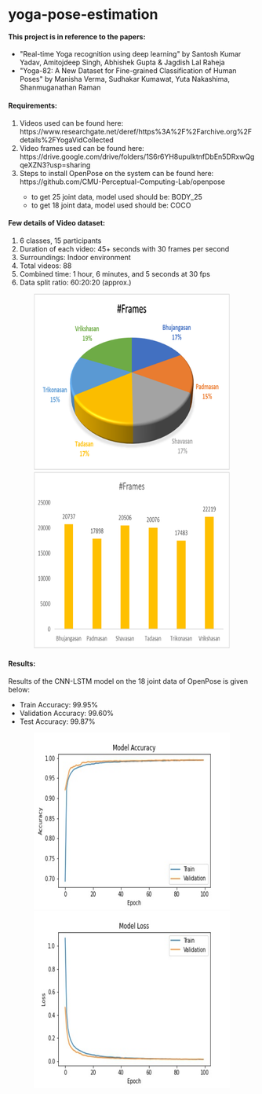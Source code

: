 # yoga-pose-estimation
<b><h4>This project is in reference to the papers:</h4></b>
 
 - "Real-time Yoga recognition using deep learning" by Santosh Kumar Yadav, Amitojdeep Singh, Abhishek Gupta & Jagdish Lal Raheja 
 - "Yoga-82: A New Dataset for Fine-grained Classification of Human Poses" by Manisha Verma, Sudhakar Kumawat, Yuta Nakashima, Shanmuganathan Raman

<h4> Requirements: </h4>
  <ol><li> Videos used can be found here: https://www.researchgate.net/deref/https%3A%2F%2Farchive.org%2Fdetails%2FYogaVidCollected</li>
      <li> Video frames used can be found here: https://drive.google.com/drive/folders/1S6r6YH8upulktnfDbEn5DRxwQgqeXZN3?usp=sharing</li>
      <li> Steps to install OpenPose on the system can be found here: https://github.com/CMU-Perceptual-Computing-Lab/openpose</li>
      <ul>
        <li> to get 25 joint data, model used should be: BODY_25 </li>
        <li> to get 18 joint data, model used should be: COCO </li>
      </ul>
  </ol>
  
  <h4> Few details of Video dataset: </h4>
  <ol>
  <li>6 classes, 15 participants</li>
  <li>Duration of each video: 45+ seconds with 30 frames per second</li>
  <li>Surroundings: Indoor environment</li>
  <li>Total videos: 88</li>
  <li>Combined time: 1 hour, 6 minutes, and 5 seconds at 30 fps</li>
  <li>Data split ratio: 60:20:20 (approx.)</li>
  </ol>
  <p float="left" align="center">
   <img src="/CNN-LSTM-model/data/framesinfo1.png" width="400" height="360" />
   <img src="/CNN-LSTM-model/data/framesinfo2.png" width="400" height="360" />
 </p>
  
  <h4> Results: </h4>
  
  Results of the CNN-LSTM model on the 18 joint data of OpenPose is given below:
  
  - Train Accuracy: 99.95%
  - Validation Accuracy: 99.60%
  - Test Accuracy: 99.87%
  
  <p float="left" align="center">
   <img src="/CNN-LSTM-model/models/18-joint-data/accuracy_plot3.jpg" width="400" height="360" />
   <img src="/CNN-LSTM-model/models/18-joint-data/loss_plot3.jpg" width="400" height="360" />
 </p>
  
  
  
  
  
